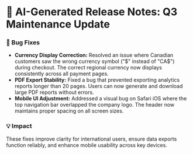 # 🧾 AI-Generated Release Notes: Q3 Maintenance Update

### 🐛 Bug Fixes
- **Currency Display Correction:** Resolved an issue where Canadian customers saw the wrong currency symbol ("$" instead of "CA$") during checkout. The correct regional currency now displays consistently across all payment pages.
- **PDF Export Stability:** Fixed a bug that prevented exporting analytics reports longer than 20 pages. Users can now generate and download large PDF reports without errors.
- **Mobile UI Adjustment:** Addressed a visual bug on Safari iOS where the top navigation bar overlapped the company logo. The header now maintains proper spacing on all screen sizes.

### 💡 Impact
These fixes improve clarity for international users, ensure data exports function reliably, and enhance mobile usability across key devices.
